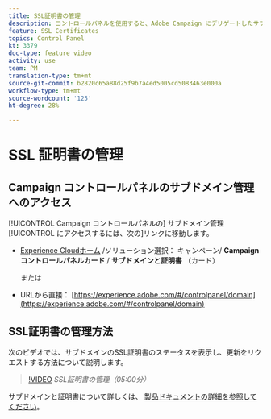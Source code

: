 ```yaml
---
title: SSL証明書の管理
description: コントロールパネルを使用すると、Adobe Campaign にデリゲートしたサブドメインを管理できます。サブドメインを表示したり、その証明書の更新をリクエストしたりできます。
feature: SSL Certificates
topics: Control Panel
kt: 3379
doc-type: feature video
activity: use
team: PM
translation-type: tm+mt
source-git-commit: b2820c65a88d25f9b7a4ed5005cd5083463e000a
workflow-type: tm+mt
source-wordcount: '125'
ht-degree: 28%

---
```



# SSL 証明書の管理

## Campaign コントロールパネルのサブドメイン管理へのアクセス

[!UICONTROL Campaign コントロールパネルの] サブドメイン管理 [!UICONTROL にアクセスするには、次の]リンクに移動します。

* [Experience Cloudホーム](https://experience.adobe.com/#/home) /ソリューション選択： キャンペーン/ **Campaign コントロールパネルカード** / **サブドメインと証明書** （カード）

   または
* URLから直接： [https://experience.adobe.com/#/controlpanel/domain](https://experience.adobe.com/#/controlpanel/domain)

## SSL証明書の管理方法

次のビデオでは、サブドメインのSSL証明書のステータスを表示し、更新をリクエストする方法について説明します。

>[!VIDEO](https://video.tv.adobe.com/v/28492?quality=12)
*SSL証明書の管理（05:00分）*

サブドメインと証明書について詳しくは、 [製品ドキュメントの詳細を参照してください](https://helpx.adobe.com/jp/campaign/kb/control-panel-subdomains-certificates.html)。
